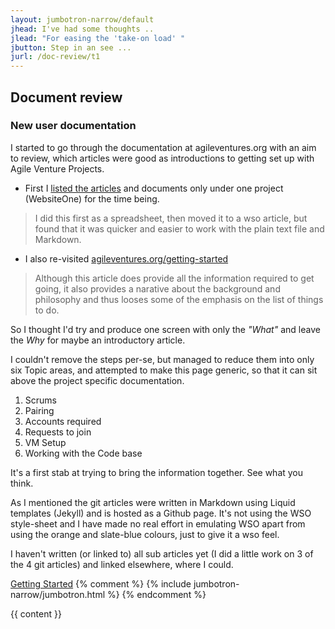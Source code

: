 ```yaml
---
layout: jumbotron-narrow/default
jhead: I've had some thoughts ..
jlead: "For easing the 'take-on load' "
jbutton: Step in an see ...
jurl: /doc-review/t1
---
```

## Document review

### New user documentation

I started to go through the documentation at agileventures.org with
an aim to review, which articles were good as introductions to getting
set up with Agile Venture Projects.

* First I [listed the articles](/doc-review/agv_docs/) and documents
only under one project (WebsiteOne) for the time being.

> I did this first as a spreadsheet, then moved it to a wso article, but
> found that it was quicker and easier to work with the plain text file
> and Markdown.

* I also re-visited
[agileventures.org/getting-started](http://agileventures.org/getting-started)

>Although this article does provide all the information required to get
>going, it also provides a narative about the background and philosophy
>and thus looses some of the emphasis on the list of things to do.

So I thought I'd try and produce one screen with only the _"What"_
and leave the _Why_ for maybe an introductory article.

I couldn't remove the steps per-se, but managed to reduce them into
only six Topic areas, and attempted to make this page generic, so that
it can sit above the project specific documentation.

1. Scrums
2. Pairing
3. Accounts required
4. Requests to join
5. VM Setup
6. Working with the Code base

It's a first stab at trying to bring the information together. See
what you think. 

As I mentioned the git articles were written in Markdown using Liquid
templates (Jekyll) and is hosted as a Github page. It's not using the
WSO style-sheet and I have made no real effort in emulating WSO apart
from using the orange and slate-blue colours, just to give it a wso
feel.

I haven't written (or linked to) all sub articles yet (I did a little
work on 3 of the 4 git articles) and linked elsewhere, where I
could.


[Getting Started](/doc-review/agv_getting_started/)
{% comment %}
{% include jumbotron-narrow/jumbotron.html %}
{% endcomment %}


{{ content }}
